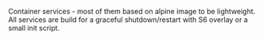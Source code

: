Container services - most of them based on alpine image to be lightweight.
All services are build for a graceful shutdown/restart with S6 overlay or a small init script.
